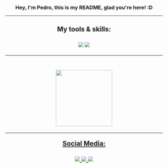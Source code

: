 ### <div align="center"> Hey, I'm Pedro, this is my README, glad you're here! :D
  <hr>
<div align="center"> <h2>My tools & skills:
<div align="center">
  <br>
  <img src="https://img.shields.io/badge/Python-14354C?style=for-the-badge&logo=python&logoColor=white">
  <img src="https://img.shields.io/badge/PyCharm-000000.svg?&style=for-the-badge&logo=PyCharm&logoColor=white">
  <hr>
  
  <br>
<div align="center">
  <a href="https://github.com/Pedrotzz-09">
  <img height="180cm" src="https://github-readme-stats.vercel.app/api/top-langs/?username=pedrotzz-09&theme=blue-green"/>
</div>
  <hr>
  
<div align="center"> Social Media:
<div align="center">
  <br>
  <a href="/PewPew#5281" target="_blank"><img src="https://img.shields.io/badge/Discord-7289DA?style=for-the-badge&logo=discord&logoColor=white">
  <a href=https://www.instagram.com/pedroo_lima_09/ target="_blank"><img src="https://img.shields.io/badge/Instagram-E4405F?style=for-the-badge&logo=instagram&logoColor=white">
  <a href="https://github.com/Pedrotzz-09" target="_blank"><img src="https://img.shields.io/badge/GitHub-100000?style=for-the-badge&logo=github&logoColor=white">

